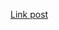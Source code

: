 
[Link post](https://abdullahalhabal.medium.com/supercharging-laravel-development-the-power-of-git-pre-commit-hooks-e90cc11fac59)